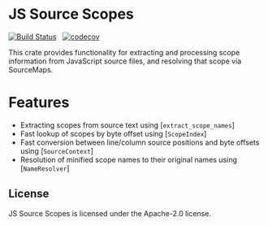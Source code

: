 # JS Source Scopes

[![Build Status](https://github.com/getsentry/js-source-scopes/workflows/CI/badge.svg)](https://github.com/getsentry/js-source-scopes/actions?workflow=CI)
<a href="https://crates.io/crates/js-source-scopes"><img src="https://img.shields.io/crates/v/js-source-scopes.svg" alt=""></a>
<a href="https://github.com/getsentry/js-source-scopes/blob/master/LICENSE"><img src="https://img.shields.io/crates/l/js-source-scopes.svg" alt=""></a>
[![codecov](https://codecov.io/gh/getsentry/js-source-scopes/branch/master/graph/badge.svg?token=nKJzvC8nog)](https://codecov.io/gh/getsentry/js-source-scopes)

This crate provides functionality for extracting and processing scope information from JavaScript source files,
and resolving that scope via SourceMaps.

# Features

- Extracting scopes from source text using [`extract_scope_names`]
- Fast lookup of scopes by byte offset using [`ScopeIndex`]
- Fast conversion between line/column source positions and byte offsets using [`SourceContext`]
- Resolution of minified scope names to their original names using [`NameResolver`]

## License

JS Source Scopes is licensed under the Apache-2.0 license.
